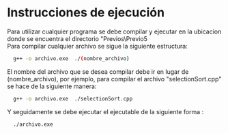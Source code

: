 # Instrucciones de ejecución
Para utilizar cualquier programa se debe compilar y ejecutar en la ubicacion donde se encuentra el directorio "Previos\Previo5\
Para compilar cualquier archivo se sigue la siguiente estructura:
```bash
  g++ -o archivo.exe  ./(nombre_archivo)
```

El nombre del archivo que se desea compilar debe ir en lugar de (nombre_archivo), por ejemplo, para compilar el archivo "selectionSort.cpp" se hace de la siguiente manera: 

```bash
  g++ -o archivo.exe  ./selectionSort.cpp
```

Y seguidamente se debe ejecutar el ejecutable de la siguiente forma : 

```bash
  ./archivo.exe
```

